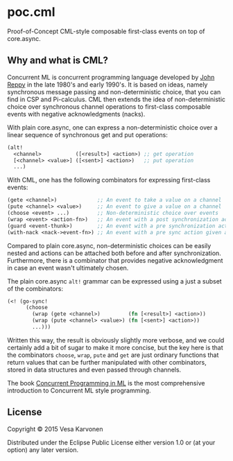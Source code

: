 # poc.cml

Proof-of-Concept CML-style composable first-class events on top of core.async.

## Why and what is CML?

Concurrent ML is concurrent programming language developed by
[John Reppy](http://people.cs.uchicago.edu/~jhr/) in the late 1980's and early
1990's.  It is based on ideas, namely synchronous message passing and
non-deterministic choice, that you can find in CSP and Pi-calculus.  CML then
extends the idea of non-deterministic choice over synchronous channel operations
to first-class composable events with negative acknowledgments (nacks).

With plain core.async, one can express a non-deterministic choice over a linear
sequence of synchronous get and put operations:

```clojure
(alt!
  <channel>           ([<result>] <action>) ;; get operation
  [<channel> <value>] ([<sent>] <action>)   ;; put operation
  ...)
```

With CML, one has the following combinators for expressing first-class events:

```clojure
(gete <channel>)             ;; An event to take a value on a channel
(pute <channel> <value>)     ;; An event to give a value on a channel
(choose <event> ...)         ;; Non-deterministic choice over events
(wrap <event> <action-fn>)   ;; An event with a post synchronization action
(guard <event-thunk>)        ;; An event with a pre synchronization action
(with-nack <nack->event-fn>) ;; An event with a pre sync action given a nack
```

Compared to plain core.async, non-deterministic choices can be easily nested and
actions can be attached both before and after synchronization.  Furthermore,
there is a combinator that provides negative acknowledgment in case an event
wasn't ultimately chosen.

The plain core.async `alt!` grammar can be expressed using a just a subset of
the combinators:

```clojure
(<! (go-sync!
      (choose
        (wrap (gete <channel>)         (fn [<result>] <action>))
        (wrap (pute <channel> <value>) (fn [<sent>] <action>))
        ...)))
```

Written this way, the result is obviously slightly more verbose, and we could
certainly add a bit of sugar to make it more concise, but the key here is that
the combinators `choose`, `wrap`, `pute` and `get` are just ordinary functions
that return values that can be further manipulated with other combinators,
stored in data structures and even passed through channels.

The book
[Concurrent Programming in ML](http://www.cambridge.org/us/academic/subjects/computer-science/distributed-networked-and-mobile-computing/concurrent-programming-ml)
is the most comprehensive introduction to Concurrent ML style programming.

## License

Copyright © 2015 Vesa Karvonen

Distributed under the Eclipse Public License either version 1.0 or (at your
option) any later version.

